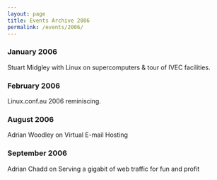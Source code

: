 ```yaml
---
layout: page
title: Events Archive 2006
permalink: /events/2006/
---
```


### **January 2006** 
Stuart Midgley with Linux on supercomputers & tour of IVEC facilities.

### **February 2006**
Linux.conf.au 2006 reminiscing.

### **August 2006**
Adrian Woodley on Virtual E-mail Hosting

### **September 2006**
Adrian Chadd on Serving a gigabit of web traffic for fun and profit
